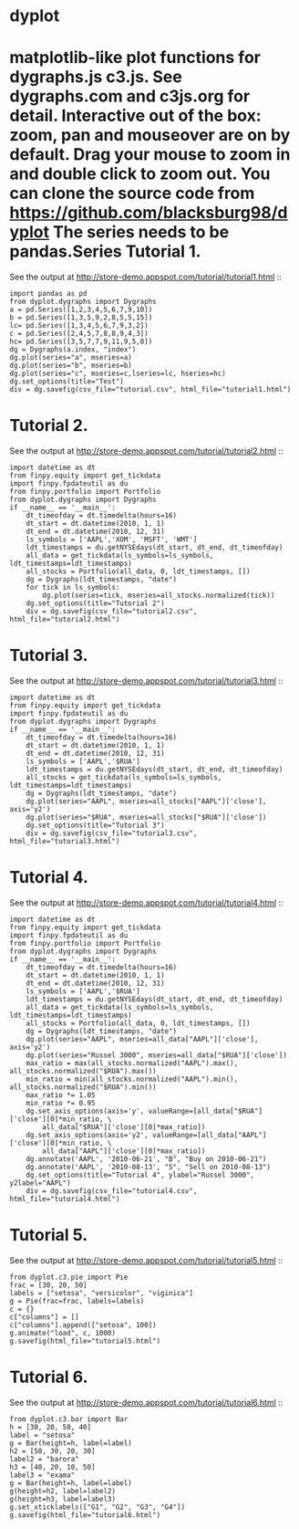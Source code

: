 dyplot
======
matplotlib-like plot functions for dygraphs.js c3.js. 
See dygraphs.com and c3js.org for detail.
Interactive out of the box: zoom, pan and mouseover are on by default.
Drag your mouse to zoom in and double click to zoom out.
You can clone the source code from 
https://github.com/blacksburg98/dyplot
The series needs to be pandas.Series
Tutorial 1. 
===========
See the output at http://store-demo.appspot.com/tutorial/tutorial1.html 
::

    import pandas as pd
    from dyplot.dygraphs import Dygraphs
    a = pd.Series([1,2,3,4,5,6,7,9,10])
    b = pd.Series([1,3,5,9,2,8,5,5,15])
    lc= pd.Series([1,3,4,5,6,7,9,3,2])
    c = pd.Series([2,4,5,7,8,8,9,4,3])
    hc= pd.Series([3,5,7,7,9,11,9,5,8])
    dg = Dygraphs(a.index, "index")
    dg.plot(series="a", mseries=a)
    dg.plot(series="b", mseries=b)
    dg.plot(series="c", mseries=c,lseries=lc, hseries=hc)
    dg.set_options(title="Test")
    div = dg.savefig(csv_file="tutorial.csv", html_file="tutorial1.html")

Tutorial 2. 
===========
See the output at http://store-demo.appspot.com/tutorial/tutorial2.html 
::

    import datetime as dt
    from finpy.equity import get_tickdata
    import finpy.fpdateutil as du
    from finpy.portfolio import Portfolio
    from dyplot.dygraphs import Dygraphs
    if __name__ == '__main__':
        dt_timeofday = dt.timedelta(hours=16)
        dt_start = dt.datetime(2010, 1, 1)
        dt_end = dt.datetime(2010, 12, 31)
        ls_symbols = ['AAPL','XOM', 'MSFT', 'WMT']
        ldt_timestamps = du.getNYSEdays(dt_start, dt_end, dt_timeofday)
        all_data = get_tickdata(ls_symbols=ls_symbols, ldt_timestamps=ldt_timestamps)
        all_stocks = Portfolio(all_data, 0, ldt_timestamps, [])
        dg = Dygraphs(ldt_timestamps, "date") 
        for tick in ls_symbols:
            dg.plot(series=tick, mseries=all_stocks.normalized(tick))
        dg.set_options(title="Tutorial 2")
        div = dg.savefig(csv_file="tutorial2.csv", html_file="tutorial2.html")

Tutorial 3. 
===========
See the output at http://store-demo.appspot.com/tutorial/tutorial3.html 
::

    import datetime as dt
    from finpy.equity import get_tickdata
    import finpy.fpdateutil as du
    from dyplot.dygraphs import Dygraphs
    if __name__ == '__main__':
        dt_timeofday = dt.timedelta(hours=16)
        dt_start = dt.datetime(2010, 1, 1)
        dt_end = dt.datetime(2010, 12, 31)
        ls_symbols = ['AAPL','$RUA']
        ldt_timestamps = du.getNYSEdays(dt_start, dt_end, dt_timeofday)
        all_stocks = get_tickdata(ls_symbols=ls_symbols, ldt_timestamps=ldt_timestamps)
        dg = Dygraphs(ldt_timestamps, "date") 
        dg.plot(series="AAPL", mseries=all_stocks["AAPL"]['close'], axis='y2')
        dg.plot(series="$RUA", mseries=all_stocks["$RUA"]['close'])
        dg.set_options(title="Tutorial 3")
        div = dg.savefig(csv_file="tutorial3.csv", html_file="tutorial3.html")
Tutorial 4. 
===========
See the output at http://store-demo.appspot.com/tutorial/tutorial4.html 
:: 

    import datetime as dt
    from finpy.equity import get_tickdata
    import finpy.fpdateutil as du
    from finpy.portfolio import Portfolio
    from dyplot.dygraphs import Dygraphs
    if __name__ == '__main__':
        dt_timeofday = dt.timedelta(hours=16)
        dt_start = dt.datetime(2010, 1, 1)
        dt_end = dt.datetime(2010, 12, 31)
        ls_symbols = ['AAPL','$RUA']
        ldt_timestamps = du.getNYSEdays(dt_start, dt_end, dt_timeofday)
        all_data = get_tickdata(ls_symbols=ls_symbols, ldt_timestamps=ldt_timestamps)
        all_stocks = Portfolio(all_data, 0, ldt_timestamps, [])
        dg = Dygraphs(ldt_timestamps, "date") 
        dg.plot(series="AAPL", mseries=all_data["AAPL"]['close'], axis='y2')
        dg.plot(series="Russel 3000", mseries=all_data["$RUA"]['close'])
        max_ratio = max(all_stocks.normalized("AAPL").max(), all_stocks.normalized("$RUA").max())
        min_ratio = min(all_stocks.normalized("AAPL").min(), all_stocks.normalized("$RUA").min())
        max_ratio *= 1.05
        min_ratio *= 0.95
        dg.set_axis_options(axis='y', valueRange=[all_data["$RUA"]['close'][0]*min_ratio, \
            all_data["$RUA"]['close'][0]*max_ratio])
        dg.set_axis_options(axis='y2', valueRange=[all_data["AAPL"]['close'][0]*min_ratio, \
            all_data["AAPL"]['close'][0]*max_ratio])
        dg.annotate('AAPL', '2010-06-21', "B", "Buy on 2010-06-21")
        dg.annotate('AAPL', '2010-08-13', "S", "Sell on 2010-08-13")
        dg.set_options(title="Tutorial 4", ylabel="Russel 3000", y2label="AAPL")
        div = dg.savefig(csv_file="tutorial4.csv", html_file="tutorial4.html")

Tutorial 5. 
===========
See the output at http://store-demo.appspot.com/tutorial/tutorial5.html 
::

    from dyplot.c3.pie import Pie
    frac = [30, 20, 50]
    labels = ["setosa", "versicolor", "viginica"]
    g = Pie(frac=frac, labels=labels)
    c = {}
    c["columns"] = []
    c["columns"].append(["setosa", 100])
    g.animate("load", c, 1000)
    g.savefig(html_file="tutorial5.html")
Tutorial 6. 
===========
See the output at http://store-demo.appspot.com/tutorial/tutorial6.html 
::

    from dyplot.c3.bar import Bar
    h = [30, 20, 50, 40]
    label = "setosa"
    g = Bar(height=h, label=label)
    h2 = [50, 30, 20, 30]
    label2 = "barora"
    h3 = [40, 20, 10, 50]
    label3 = "exama"
    g = Bar(height=h, label=label)
    g(height=h2, label=label2)
    g(height=h3, label=label3)
    g.set_xticklabels(["G1", "G2", "G3", "G4"])
    g.savefig(html_file="tutorial6.html")
